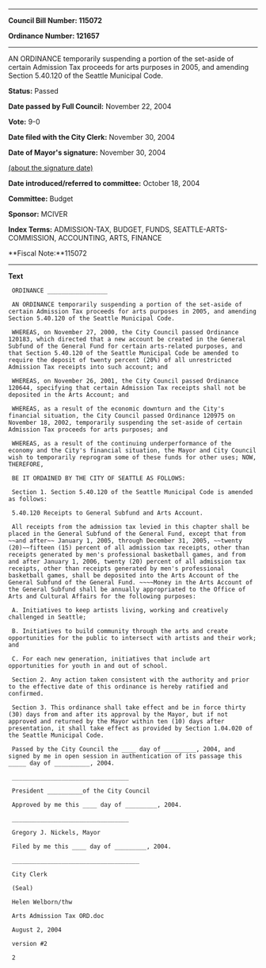 

********

**Council Bill Number: 115072**
   
**Ordinance Number: 121657**
********

 AN ORDINANCE temporarily suspending a portion of the set-aside of certain Admission Tax proceeds for arts purposes in 2005, and amending Section 5.40.120 of the Seattle Municipal Code.

**Status:** Passed
   
**Date passed by Full Council:** November 22, 2004
   
**Vote:** 9-0
   
**Date filed with the City Clerk:** November 30, 2004
   
**Date of Mayor's signature:** November 30, 2004
   
[(about the signature date)](/~public/approvaldate.htm)
   
   
   
**Date introduced/referred to committee:** October 18, 2004
   
**Committee:** Budget
   
**Sponsor:** MCIVER
   
   
**Index Terms:** ADMISSION-TAX, BUDGET, FUNDS, SEATTLE-ARTS-COMMISSION, ACCOUNTING, ARTS, FINANCE

**Fiscal Note:**115072

********

**Text**
   
```
 ORDINANCE _________________

 AN ORDINANCE temporarily suspending a portion of the set-aside of certain Admission Tax proceeds for arts purposes in 2005, and amending Section 5.40.120 of the Seattle Municipal Code.

 WHEREAS, on November 27, 2000, the City Council passed Ordinance 120183, which directed that a new account be created in the General Subfund of the General Fund for certain arts-related purposes, and that Section 5.40.120 of the Seattle Municipal Code be amended to require the deposit of twenty percent (20%) of all unrestricted Admission Tax receipts into such account; and

 WHEREAS, on November 26, 2001, the City Council passed Ordinance 120644, specifying that certain Admission Tax receipts shall not be deposited in the Arts Account; and

 WHEREAS, as a result of the economic downturn and the City's financial situation, the City Council passed Ordinance 120975 on November 18, 2002, temporarily suspending the set-aside of certain Admission Tax proceeds for arts purposes; and

 WHEREAS, as a result of the continuing underperformance of the economy and the City's financial situation, the Mayor and City Council wish to temporarily reprogram some of these funds for other uses; NOW, THEREFORE,

 BE IT ORDAINED BY THE CITY OF SEATTLE AS FOLLOWS:

 Section 1. Section 5.40.120 of the Seattle Municipal Code is amended as follows:

 5.40.120 Receipts to General Subfund and Arts Account.

 All receipts from the admission tax levied in this chapter shall be placed in the General Subfund of the General Fund, except that from ~~and after~~ January 1, 2005, through December 31, 2005, ~~twenty (20)~~fifteen (15) percent of all admission tax receipts, other than receipts generated by men's professional basketball games, and from and after January 1, 2006, twenty (20) percent of all admission tax receipts, other than receipts generated by men's professional basketball games, shall be deposited into the Arts Account of the General Subfund of the General Fund. ~~~~Money in the Arts Account of the General Subfund shall be annually appropriated to the Office of Arts and Cultural Affairs for the following purposes:

 A. Initiatives to keep artists living, working and creatively challenged in Seattle;

 B. Initiatives to build community through the arts and create opportunities for the public to intersect with artists and their work; and

 C. For each new generation, initiatives that include art opportunities for youth in and out of school.

 Section 2. Any action taken consistent with the authority and prior to the effective date of this ordinance is hereby ratified and confirmed.

 Section 3. This ordinance shall take effect and be in force thirty (30) days from and after its approval by the Mayor, but if not approved and returned by the Mayor within ten (10) days after presentation, it shall take effect as provided by Section 1.04.020 of the Seattle Municipal Code.

 Passed by the City Council the ____ day of _________, 2004, and signed by me in open session in authentication of its passage this _____ day of __________, 2004.

 _________________________________

 President __________of the City Council

 Approved by me this ____ day of _________, 2004.

 _________________________________

 Gregory J. Nickels, Mayor

 Filed by me this ____ day of _________, 2004.

 ____________________________________

 City Clerk

 (Seal)

 Helen Welborn/thw

 Arts Admission Tax ORD.doc

 August 2, 2004

 version #2

 2

```
